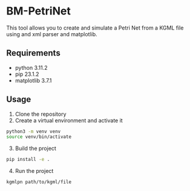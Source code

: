 # BM-PetriNet

This tool allows you to create and simulate a Petri Net from a KGML file using and xml parser and matplotlib.

## Requirements

- python 3.11.2
- pip 23.1.2
- matplotlib 3.7.1

## Usage

1. Clone the repository
2. Create a virtual environment and activate it
```bash
python3 -m venv venv
source venv/bin/activate
```
3. Build the project
```bash
pip install -e .
```
4. Run the project
```bash
kgmlpn path/to/kgml/file
```
